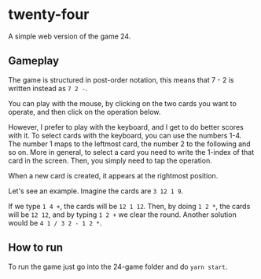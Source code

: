 # twenty-four

A simple web version of the game 24.

## Gameplay

The game is structured in post-order notation, this means that 7 - 2 is written instead as `7 2 -`.

You can play with the mouse, by clicking on the two cards you want to operate, and then click on the operation below.

However, I prefer to play with the keyboard, and I get to do better scores with it. To select cards with the keyboard, you can use the numbers 1-4. The number 1 maps to the leftmost card, the number 2 to the following and so on. More in general, to select a card you need to write the 1-index of that card in the screen. Then, you simply need to tap the operation.

When a new card is created, it appears at the rightmost position.

Let's see an example. Imagine the cards are `3 12 1 9`.

If we type `1 4 +`, the cards will be `12 1 12`. Then, by doing `1 2 *`, the cards will be `12 12`, and by typing `1 2 +` we clear the round.
Another solution would be `4 1 / 3 2 - 1 2 *`.


## How to run

To run the game just go into the 24-game folder and do `yarn start`.



